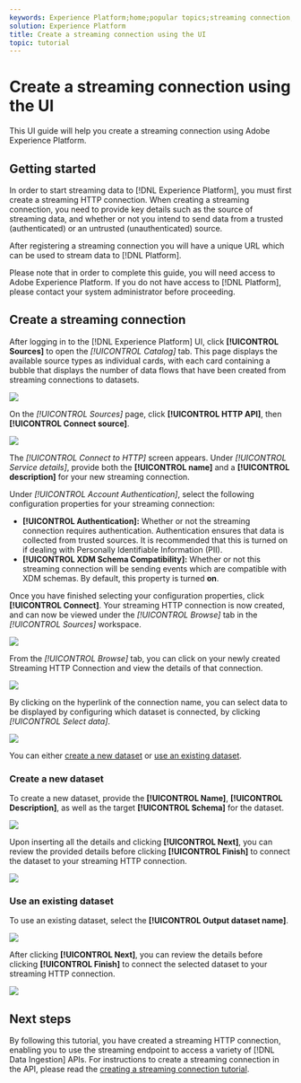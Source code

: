 ```yaml
---
keywords: Experience Platform;home;popular topics;streaming connection;create streaming connection;ui guide;tutorial;create a streaming connection;streaming ingestion;ingestion;
solution: Experience Platform
title: Create a streaming connection using the UI
topic: tutorial
---
```


# Create a streaming connection using the UI

This UI guide will help you create a streaming connection using Adobe Experience Platform.

## Getting started

In order to start streaming data to [!DNL Experience Platform], you must first create a streaming HTTP connection. When creating a streaming connection, you need to provide key details such as the source of streaming data, and whether or not you intend to send data from a trusted (authenticated) or an untrusted (unauthenticated) source.

After registering a streaming connection you will have a unique URL which can be used to stream data to [!DNL Platform].

Please note that in order to complete this guide, you will need access to Adobe Experience Platform. If you do not have access to [!DNL Platform], please contact your system administrator before proceeding.

## Create a streaming connection

After logging in to the [!DNL Experience Platform] UI, click **[!UICONTROL Sources]** to open the *[!UICONTROL Catalog]* tab. This page displays the available source types as individual cards, with each card containing a bubble that displays the number of data flows that have been created from streaming connections to datasets. 

![](../images/streaming-ingestion/ui/click-sources.png)

On the *[!UICONTROL Sources]* page, click **[!UICONTROL HTTP API]**, then **[!UICONTROL Connect source]**. 

![](../images/streaming-ingestion/ui/click-connect-source.png)

The *[!UICONTROL Connect to HTTP]* screen appears. Under *[!UICONTROL Service details]*, provide both the **[!UICONTROL name]** and a **[!UICONTROL description]** for your new streaming connection.

Under *[!UICONTROL Account Authentication]*, select the following configuration properties for your streaming connection:

- **[!UICONTROL Authentication]:** Whether or not the streaming connection requires authentication. Authentication ensures that data is collected from trusted sources. It is recommended that this is turned on if dealing with Personally Identifiable Information (PII).
- **[!UICONTROL XDM Schema Compatibility]:** Whether or not this streaming connection will be sending events which are compatible with XDM schemas. By default, this property is turned **on**.

Once you have finished selecting your configuration properties, click **[!UICONTROL Connect]**. Your streaming HTTP connection is now created, and can now be viewed under the *[!UICONTROL Browse]* tab in the *[!UICONTROL Sources]* workspace.

![](../images/streaming-ingestion/ui/http-sources-details.png)

From the *[!UICONTROL Browse]* tab, you can click on your newly created Streaming HTTP Connection and view the details of that connection.

![](../images/streaming-ingestion/ui/browse-sources.png)

By clicking on the hyperlink of the connection name, you can select data to be displayed by configuring which dataset is connected, by clicking *[!UICONTROL Select data]*.

![](../images/streaming-ingestion/ui/select-data.png)

You can either [create a new dataset](#create-a-new-dataset) or [use an existing dataset](#use-an-existing-dataset). 

### Create a new dataset

To create a new dataset, provide the **[!UICONTROL Name]**, **[!UICONTROL Description]**, as well as the target **[!UICONTROL Schema]** for the dataset.

![](../images/streaming-ingestion/ui/create-new-dataset.png)

Upon inserting all the details and clicking **[!UICONTROL Next]**, you can review the provided details before clicking **[!UICONTROL Finish]** to connect the dataset to your streaming HTTP connection.

![](../images/streaming-ingestion/ui/review-create-new-dataset.png)

### Use an existing dataset

To use an existing dataset, select the **[!UICONTROL Output dataset name]**.

![](../images/streaming-ingestion/ui/use-existing-dataset.png)

After clicking **[!UICONTROL Next]**, you can review the details before clicking **[!UICONTROL Finish]** to connect the selected dataset to your streaming HTTP connection.

![](../images/streaming-ingestion/ui/review-existing-dataset.png)

## Next steps

By following this tutorial, you have created a streaming HTTP connection, enabling you to use the streaming endpoint to access a variety of [!DNL Data Ingestion] APIs. For instructions to create a streaming connection in the API, please read the [creating a streaming connection tutorial](../tutorials/create-streaming-connection.md).
